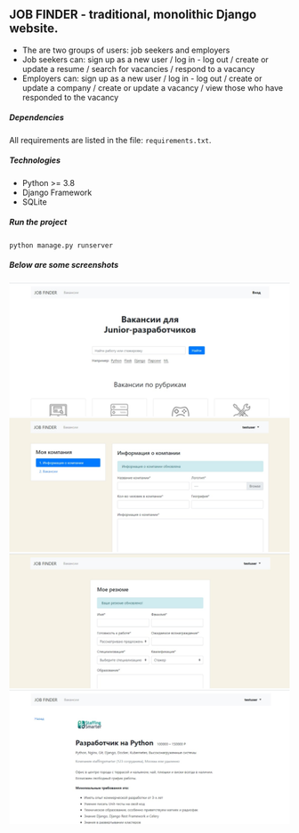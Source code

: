 ## JOB FINDER - traditional, monolithic Django website.

* The are two groups of users: job seekers and employers
* Job seekers can: sign up as a new user / log in - log out / create or update a resume / search for vacancies / respond to a vacancy
* Employers can: sign up as a new user / log in - log out / create or update a company / create or update a vacancy / view those who have responded to the vacancy

##### Dependencies

All requirements are listed in the file: `requirements.txt`.

##### Technologies

* Python >= 3.8
* Django Framework
* SQLite

##### Run the project

`python manage.py runserver`

##### Below are some screenshots

![alt text](screenshots/screenshot_4.png "The project screenshot")
![alt text](screenshots/screenshot_3.png "The project screenshot")
![alt text](screenshots/screenshot_2.png "The project screenshot")
![alt text](screenshots/screenshot_1.png "The project screenshot")
